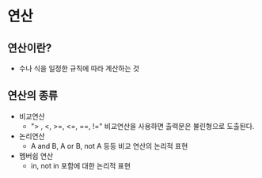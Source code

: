 # 연산

## 연산이란?
- 수나 식을 일정한 규칙에 따라 계산하는 것
## 연산의 종류
- 비교연산
    - "> , <, >=, <=, ==, !=" 비교연산을 사용하면 출력문은 불린형으로 도출된다.
- 논리연산
    - A and B, A or B, not A 등등 비교 연산의 논리적 표현
- 멤버쉽 연산
    - in, not in 포함에 대한 논리적 표현